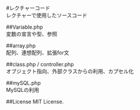 #レクチャーコード  
レクチャーで使用したソースコード  
  
  
  
##Variable.php  
変数の宣言や型、参照  

##array.php  
配列、連想配列、拡張for文  
  
##class.php / controller.php  
オブジェクト指向、外部クラスからの利用、カプセル化  
  
##mySQL.php  
MySQLの利用  
  
  
##License
MIT License.